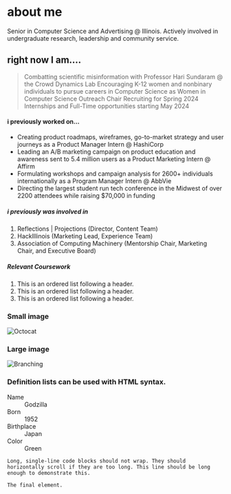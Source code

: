 # about me 

Senior in Computer Science and Advertising @ Illinois. Actively involved in undergraduate research, leadership and community service.

## right now I am....

> Combatting scientific misinformation with Professor Hari Sundaram @ the Crowd Dynamics Lab 
> Encouraging K-12 women and nonbinary individuals to pursue careers in Computer Science as Women in Computer Science Outreach Chair 
> Recruiting for Spring 2024 Internships and Full-Time opportunities starting May 2024

#### i previously worked on...

*   Creating product roadmaps, wireframes, go-to-market strategy and user journeys as a Product Manager Intern @ HashiCorp
*   Leading an A/B marketing campaign on product education and awareness sent to 5.4 million users as a Product Marketing Intern @ Affirm
*   Formulating workshops and campaign analysis for 2600+ individuals internationally as a Program Manager Intern @ AbbVie
*   Directing the largest student run tech conference in the Midwest of over 2200 attendees while raising $70,000 in funding 

##### i previously was involved in 

1.  Reflections | Projections (Director, Content Team)  
2.  HackIllinois (Marketing Lead, Experience Team) 
3.  Association of Computing Machinery (Mentorship Chair, Marketing Chair, and Executive Board)

##### Relevant Coursework  

1.  This is an ordered list following a header.
2.  This is an ordered list following a header.
3.  This is an ordered list following a header.


### Small image

![Octocat](https://github.githubassets.com/images/icons/emoji/octocat.png)

### Large image

![Branching](https://guides.github.com/activities/hello-world/branching.png)


### Definition lists can be used with HTML syntax.

<dl>
<dt>Name</dt>
<dd>Godzilla</dd>
<dt>Born</dt>
<dd>1952</dd>
<dt>Birthplace</dt>
<dd>Japan</dd>
<dt>Color</dt>
<dd>Green</dd>
</dl>

```
Long, single-line code blocks should not wrap. They should horizontally scroll if they are too long. This line should be long enough to demonstrate this.
```

```
The final element.
```
